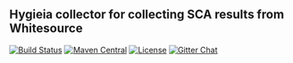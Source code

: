 ## Hygieia collector for collecting SCA results from Whitesource

[![Build Status](https://travis-ci.com/Hygieia/hygieia-whitesource-collector.svg?branch=main)](https://travis-ci.com/Hygieia/hygieia-whitesource-collector)
[![Maven Central](https://img.shields.io/maven-central/v/com.capitalone.dashboard/whitesource-collector.svg?label=Maven%20Central)](https://search.maven.org/search?q=g:%22com.capitalone.dashboard%22%20AND%20a:%22whitesource-collector%22)
[![License](https://img.shields.io/badge/license-Apache%202-blue.svg)](https://www.apache.org/licenses/LICENSE-2.0)
[![Gitter Chat](https://badges.gitter.im/Join%20Chat.svg)](https://www.apache.org/licenses/LICENSE-2.0)
<br>
<br>
